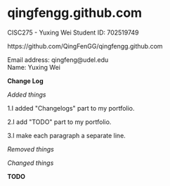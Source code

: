 # qingfengg.github.com
  CISC275 - Yuxing Wei
  Student ID: 702519749
<p>
  https://github.com/QingFenGG/qingfengg.github.com
</p>
<p>
  Email address: qingfeng@udel.edu<br>
  Name: Yuxing Wei
</p>

<p><strong>Change Log</strong>
</p>

<hl><i>Added things</i></hl>
<p>1.I added "Changelogs" part to my portfolio.</p>
<p>2.I add "TODO" part to my portfolio.</p>
<p>3.I make each paragraph a separate line.</p>

<hl><i>Removed things</i></hl>

<hl><i>Changed things</i></hl>

<p><strong>TODO</strong>
</p>
 

